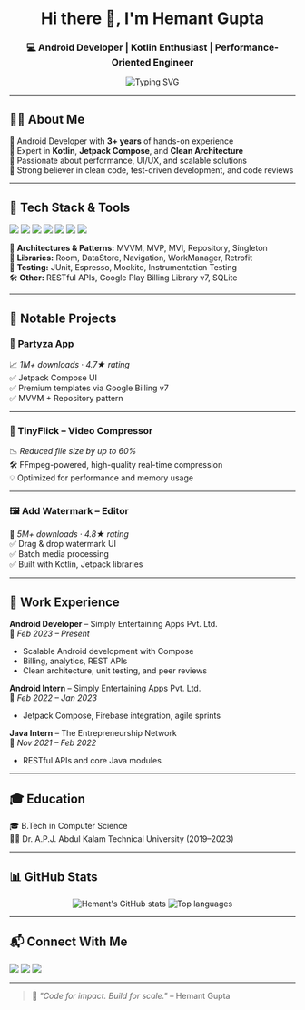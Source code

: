 
<h1 align="center">Hi there 👋, I'm Hemant Gupta</h1>
<h3 align="center">💻 Android Developer | Kotlin Enthusiast | Performance-Oriented Engineer</h3>

<p align="center">
  <img src="https://readme-typing-svg.herokuapp.com?font=Fira+Code&pause=1000&color=00F7D9&center=true&vCenter=true&width=435&lines=Writing+scalable+Android+apps+in+Kotlin;Love+Jetpack+Compose+%26+Clean+Code;Let's+build+something+awesome!" alt="Typing SVG" />
</p>

---

## 👨‍💼 About Me

🔹 Android Developer with **3+ years** of hands-on experience  
🔹 Expert in **Kotlin**, **Jetpack Compose**, and **Clean Architecture**  
🔹 Passionate about performance, UI/UX, and scalable solutions  
🔹 Strong believer in clean code, test-driven development, and code reviews

---

## 🔧 Tech Stack & Tools

<p>
  <img src="https://img.shields.io/badge/Kotlin-7F52FF?style=flat&logo=kotlin&logoColor=white"/>
  <img src="https://img.shields.io/badge/Java-ED8B00?style=flat&logo=java&logoColor=white"/>
  <img src="https://img.shields.io/badge/Jetpack%20Compose-4285F4?style=flat&logo=android&logoColor=white"/>
  <img src="https://img.shields.io/badge/Android%20Studio-3DDC84?style=flat&logo=android-studio&logoColor=white"/>
  <img src="https://img.shields.io/badge/Firebase-FFCA28?style=flat&logo=firebase&logoColor=black"/>
  <img src="https://img.shields.io/badge/Git-F05032?style=flat&logo=git&logoColor=white"/>
  <img src="https://img.shields.io/badge/Postman-FF6C37?style=flat&logo=postman&logoColor=white"/>
</p>

🧩 **Architectures & Patterns:** MVVM, MVP, MVI, Repository, Singleton  
🔐 **Libraries:** Room, DataStore, Navigation, WorkManager, Retrofit  
🧪 **Testing:** JUnit, Espresso, Mockito, Instrumentation Testing  
🛠️ **Other:** RESTful APIs, Google Play Billing Library v7, SQLite

---

## 🚀 Notable Projects

### 🥳 [Partyza App](https://play.google.com/store/apps/details?id=partyza.app)  
📈 _1M+ downloads · 4.7★ rating_  
✅ Jetpack Compose UI  
✅ Premium templates via Google Billing v7  
✅ MVVM + Repository pattern

---

### 🎥 TinyFlick – Video Compressor  
📉 _Reduced file size by up to 60%_  
🛠️ FFmpeg-powered, high-quality real-time compression  
💡 Optimized for performance and memory usage

---

### 🖼️ Add Watermark – Editor  
🌟 _5M+ downloads · 4.8★ rating_  
✅ Drag & drop watermark UI  
✅ Batch media processing  
✅ Built with Kotlin, Jetpack libraries

---

## 🏢 Work Experience

**Android Developer** – Simply Entertaining Apps Pvt. Ltd.  
📅 _Feb 2023 – Present_  
- Scalable Android development with Compose  
- Billing, analytics, REST APIs  
- Clean architecture, unit testing, and peer reviews

**Android Intern** – Simply Entertaining Apps Pvt. Ltd.  
📅 _Feb 2022 – Jan 2023_  
- Jetpack Compose, Firebase integration, agile sprints

**Java Intern** – The Entrepreneurship Network  
📅 _Nov 2021 – Feb 2022_  
- RESTful APIs and core Java modules

---

## 🎓 Education

🎓 B.Tech in Computer Science  
🧑‍🎓 Dr. A.P.J. Abdul Kalam Technical University (2019–2023)

---

## 📊 GitHub Stats

<p align="center">
  <img src="https://github-readme-stats.vercel.app/api?username=Hemantgupta812&show_icons=true&theme=tokyonight" alt="Hemant's GitHub stats"/>
  <img src="https://github-readme-stats.vercel.app/api/top-langs/?username=Hemantgupta812&layout=compact&theme=tokyonight" alt="Top languages"/>
</p>

---

## 📬 Connect With Me

<p>
  <a href="mailto:guptahemant19269@gmail.com"><img src="https://img.shields.io/badge/Gmail-EA4335?style=flat&logo=gmail&logoColor=white"/></a>
  <a href="https://www.linkedin.com/in/hemant-gupta-a6b259202/"><img src="https://img.shields.io/badge/LinkedIn-0077B5?style=flat&logo=linkedin&logoColor=white"/></a>
  <a href="https://github.com/Hemantgupta812"><img src="https://img.shields.io/badge/GitHub-181717?style=flat&logo=github&logoColor=white"/></a>
</p>

---

> 🧠 _"Code for impact. Build for scale."_ – Hemant Gupta
